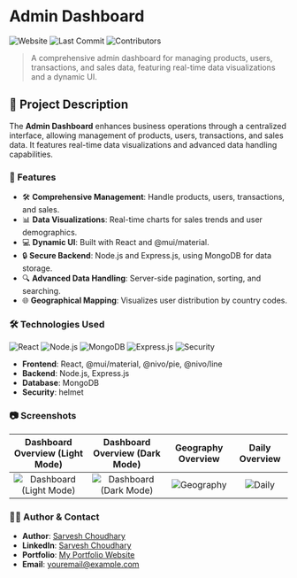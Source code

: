 # Admin Dashboard

![Website](https://img.shields.io/website?url=https://admin-dashboard-sc.netlify.app)
![Last Commit](https://img.shields.io/github/last-commit/sarveshguru/Admin-Dashboard) 
![Contributors](https://img.shields.io/github/contributors/sarveshguru/Admin-Dashboard)

> A comprehensive admin dashboard for managing products, users, transactions, and sales data, featuring real-time data visualizations and a dynamic UI.

## 📜 Project Description

The **Admin Dashboard** enhances business operations through a centralized interface, allowing management of products, users, transactions, and sales data. It features real-time data visualizations and advanced data handling capabilities.

### 🚀 Features

- 🛠️ **Comprehensive Management**: Handle products, users, transactions, and sales.
- 📊 **Data Visualizations**: Real-time charts for sales trends and user demographics.
- 💻 **Dynamic UI**: Built with React and @mui/material.
- 🔒 **Secure Backend**: Node.js and Express.js, using MongoDB for data storage.
- 🔍 **Advanced Data Handling**: Server-side pagination, sorting, and searching.
- 🌐 **Geographical Mapping**: Visualizes user distribution by country codes.

### 🛠️ Technologies Used

![React](https://img.shields.io/badge/Frontend-React-blue)
![Node.js](https://img.shields.io/badge/Backend-Node.js-green)
![MongoDB](https://img.shields.io/badge/Database-MongoDB-brightgreen)
![Express.js](https://img.shields.io/badge/Framework-Express.js-lightgrey)
![Security](https://img.shields.io/badge/Security-Helmet-red)

- **Frontend**: React, @mui/material, @nivo/pie, @nivo/line
- **Backend**: Node.js, Express.js
- **Database**: MongoDB
- **Security**: helmet

### 📷 Screenshots

| Dashboard Overview (Light Mode)| Dashboard Overview (Dark Mode)| Geography Overview | Daily Overview |
|:------------------:|:---------------:|:------------------:|:------------------:|
| ![Dashboard (Light Mode)](https://github.com/sarveshguru/Admin-Dashboard/assets/72163818/b801a72f-e0ab-45ec-a443-3eafb66c1fd4) | ![Dashboard (Dark Mode)](https://github.com/sarveshguru/Admin-Dashboard/assets/72163818/9582e916-c09a-458b-a023-6ffb616a1826) | ![Geography](https://github.com/sarveshguru/Admin-Dashboard/assets/72163818/a2ae13d6-6d58-4fdb-9209-f88fe4f1c250) | ![Daily](https://github.com/sarveshguru/Admin-Dashboard/assets/72163818/07630a63-0c25-4181-a7da-878952dd188b) |

### 🧑‍💻 Author & Contact

- **Author**: [Sarvesh Choudhary](https://github.com/sarveshguru)
- **LinkedIn**: [Sarvesh Choudhary](https://www.linkedin.com/in/your-profile)
- **Portfolio**: [My Portfolio Website](https://sarvesh-choudhary-portfolio.netlify.app)
- **Email**: [youremail@example.com](mailto:csarvesh288@gmail.com)
